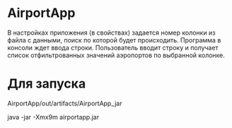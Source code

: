 # AirportApp
В настройках приложения (в свойствах) задается номер колонки из файла с данными, поиск по которой будет происходить. Программа в консоли ждет ввода строки. Пользователь вводит строку и получает список отфильтрованных значений аэропортов по выбранной колонке.

# Для запуска
AirportApp/out/artifacts/AirportApp_jar

java -jar -Xmx9m airportapp.jar
